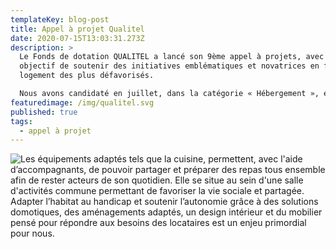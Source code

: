 ```yaml
---
templateKey: blog-post
title: Appel à projet Qualitel
date: 2020-07-15T13:03:31.273Z
description: >
  Le Fonds de dotation QUALITEL a lancé son 9ème appel à projets, avec pour
  objectif de soutenir des initiatives emblématiques et novatrices en faveur du
  logement des plus défavorisés. 

  Nous avons candidaté en juillet, dans la catégorie « Hébergement », et plus précisément pour aménager la cuisine commune de notre habitat. 
featuredimage: /img/qualitel.svg
published: true
tags:
  - appel à projet
---
```

![](/img/cuisine.jpg "Les équipements adaptés tels que la cuisine, permettent, avec l'aide d’accompagnants, de pouvoir partager et préparer des repas tous ensemble afin de rester acteurs de son quotidien. Elle se situe au sein d'une salle d'activités commune permettant de favoriser la vie sociale et partagée. Adapter l’habitat au handicap et soutenir l’autonomie grâce à des solutions domotiques, des aménagements adaptés, un design intérieur et du mobilier pensé pour répondre aux besoins des locataires est un enjeu primordial pour nous.")